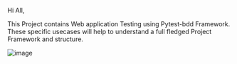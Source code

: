 Hi All,

This Project contains Web application Testing using Pytest-bdd Framework. These specific usecases will help to understand a full fledged Project Framework and structure. 

![image](https://github.com/user-attachments/assets/77ba8763-4ac9-4947-bb6a-6ac4cef37ab6)
